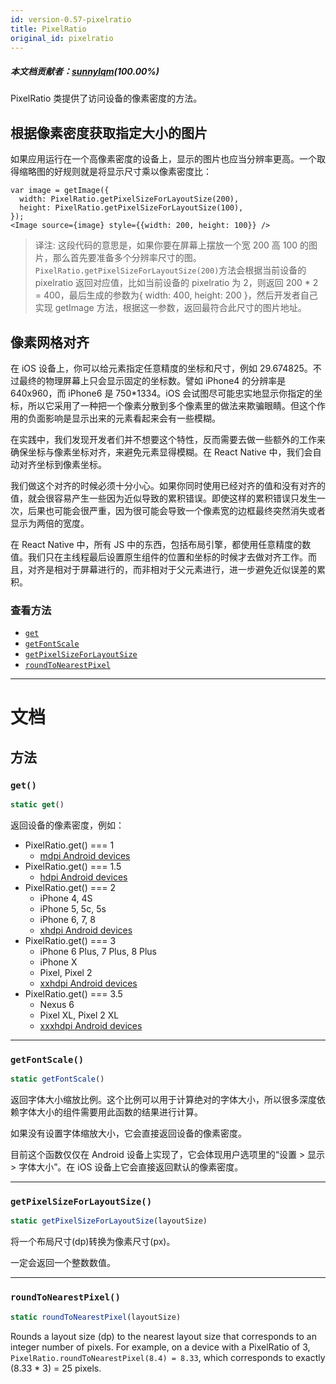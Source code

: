 ```yaml
---
id: version-0.57-pixelratio
title: PixelRatio
original_id: pixelratio
---
```

##### 本文档贡献者：[sunnylqm](https://github.com/search?q=sunnylqm%40qq.com+in%3Aemail&type=Users)(100.00%)

PixelRatio 类提供了访问设备的像素密度的方法。

## 根据像素密度获取指定大小的图片

如果应用运行在一个高像素密度的设备上，显示的图片也应当分辨率更高。一个取得缩略图的好规则就是将显示尺寸乘以像素密度比：

```
var image = getImage({
  width: PixelRatio.getPixelSizeForLayoutSize(200),
  height: PixelRatio.getPixelSizeForLayoutSize(100),
});
<Image source={image} style={{width: 200, height: 100}} />
```

> 译注: 这段代码的意思是，如果你要在屏幕上摆放一个宽 200 高 100 的图片，那么首先要准备多个分辨率尺寸的图。`PixelRatio.getPixelSizeForLayoutSize(200)`方法会根据当前设备的 pixelratio 返回对应值，比如当前设备的 pixelratio 为 2，则返回 200 \* 2 = 400，最后生成的参数为{ width: 400, height: 200 }，然后开发者自己实现 getImage 方法，根据这一参数，返回最符合此尺寸的图片地址。

## 像素网格对齐

在 iOS 设备上，你可以给元素指定任意精度的坐标和尺寸，例如 29.674825。不过最终的物理屏幕上只会显示固定的坐标数。譬如 iPhone4 的分辨率是 640x960，而 iPhone6 是 750\*1334。iOS 会试图尽可能忠实地显示你指定的坐标，所以它采用了一种把一个像素分散到多个像素里的做法来欺骗眼睛。但这个作用的负面影响是显示出来的元素看起来会有一些模糊。

在实践中，我们发现开发者们并不想要这个特性，反而需要去做一些额外的工作来确保坐标与像素坐标对齐，来避免元素显得模糊。在 React Native 中，我们会自动对齐坐标到像素坐标。

我们做这个对齐的时候必须十分小心。如果你同时使用已经对齐的值和没有对齐的值，就会很容易产生一些因为近似导致的累积错误。即使这样的累积错误只发生一次，后果也可能会很严重，因为很可能会导致一个像素宽的边框最终突然消失或者显示为两倍的宽度。

在 React Native 中，所有 JS 中的东西，包括布局引擎，都使用任意精度的数值。我们只在主线程最后设置原生组件的位置和坐标的时候才去做对齐工作。而且，对齐是相对于屏幕进行的，而非相对于父元素进行，进一步避免近似误差的累积。

### 查看方法

- [`get`](pixelratio.md#get)
- [`getFontScale`](pixelratio.md#getfontscale)
- [`getPixelSizeForLayoutSize`](pixelratio.md#getpixelsizeforlayoutsize)
- [`roundToNearestPixel`](pixelratio.md#roundtonearestpixel)

---

# 文档

## 方法

### `get()`

```javascript
static get()
```

返回设备的像素密度，例如：

- PixelRatio.get() === 1
  - [mdpi Android devices](https://material.io/tools/devices/)
- PixelRatio.get() === 1.5
  - [hdpi Android devices](https://material.io/tools/devices/)
- PixelRatio.get() === 2
  - iPhone 4, 4S
  - iPhone 5, 5c, 5s
  - iPhone 6, 7, 8
  - [xhdpi Android devices](https://material.io/tools/devices/)
- PixelRatio.get() === 3
  - iPhone 6 Plus, 7 Plus, 8 Plus
  - iPhone X
  - Pixel, Pixel 2
  - [xxhdpi Android devices](https://material.io/tools/devices/)
- PixelRatio.get() === 3.5
  - Nexus 6
  - Pixel XL, Pixel 2 XL
  - [xxxhdpi Android devices](https://material.io/tools/devices/)

---

### `getFontScale()`

```javascript
static getFontScale()
```

返回字体大小缩放比例。这个比例可以用于计算绝对的字体大小，所以很多深度依赖字体大小的组件需要用此函数的结果进行计算。

如果没有设置字体缩放大小，它会直接返回设备的像素密度。

目前这个函数仅仅在 Android 设备上实现了，它会体现用户选项里的“设置 > 显示 > 字体大小”。在 iOS 设备上它会直接返回默认的像素密度。

---

### `getPixelSizeForLayoutSize()`

```javascript
static getPixelSizeForLayoutSize(layoutSize)
```

将一个布局尺寸(dp)转换为像素尺寸(px)。

一定会返回一个整数数值。

---

### `roundToNearestPixel()`

```javascript
static roundToNearestPixel(layoutSize)
```

Rounds a layout size (dp) to the nearest layout size that corresponds to an integer number of pixels. For example, on a device with a PixelRatio of 3, `PixelRatio.roundToNearestPixel(8.4) = 8.33`, which corresponds to exactly (8.33 \* 3) = 25 pixels.
